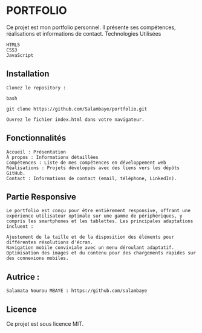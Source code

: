 # PORTFOLIO 
Ce projet est mon portfolio personnel. Il présente ses compétences, réalisations et informations de contact.
Technologies Utilisées

    HTML5
    CSS3
    JavaScript

## Installation

    Clonez le repository :

    bash

    git clone https://github.com/Salambaye/portfolio.git

    Ouvrez le fichier index.html dans votre navigateur.

## Fonctionnalités

    Accueil : Présentation
    À propos : Informations détaillées
    Compétences : Liste de mes compétences en développement web
    Réalisations : Projets développés avec des liens vers les dépôts GitHub.
    Contact : Informations de contact (email, téléphone, LinkedIn).

## Partie Responsive

    Le portfolio est conçu pour être entièrement responsive, offrant une expérience utilisateur optimale sur une gamme de périphériques, y compris les smartphones et les tablettes. Les principales adaptations incluent :

    Ajustement de la taille et de la disposition des éléments pour différentes résolutions d'écran.
    Navigation mobile conviviale avec un menu déroulant adaptatif.
    Optimisation des images et du contenu pour des chargements rapides sur des connexions mobiles.

## Autrice :

    Salamata Nourou MBAYE : https://github.com/salambaye


## Licence

Ce projet est sous licence MIT.
